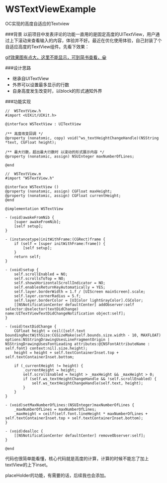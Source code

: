 # WSTextViewExample
OC实现的高度自适应的Textview

###背景
以前项目中发表评论的功能一直用的是固定高度的UITextView，用户通过上下滚动来查看输入的内容，体验并不好。最近在优化使用体验，自己封装了个自适应高度的TextView组件。先看下效果：

[gif效果图有点大，这里不能显示，可到简书查看，😀](http://www.jianshu.com/p/b8d65ea1afb1)

###设计思路
+ 继承自UITextView
+ 外界可以设置最多显示的行数
+ 自身高度发生改变时，以block的形式通知外界

###功能实现
```
//  WSTextView.h
#import <UIKit/UIKit.h>

@interface WSTextView : UITextView

/** 高度改变回调 */
@property (nonatomic, copy) void(^ws_textHeightChangeHandle)(NSString *text, CGFloat height);

/** 最大行数，超出最大行数时 以滚动的形式展示内容 */
@property (nonatomic, assign) NSUInteger maxNumberOfLines;

@end
```

```
//  WSTextView.m
#import "WSTextView.h"

@interface WSTextView ()
@property (nonatomic, assign) CGFloat maxHeight;
@property (nonatomic, assign) CGFloat currentHeight;
@end

@implementation WSTextView

- (void)awakeFromNib {
    [super awakeFromNib];
    [self setup];
}

- (instancetype)initWithFrame:(CGRect)frame {
    if (self = [super initWithFrame:frame]) {
        [self setup];
    }
    return self;
}

- (void)setup {
    self.scrollEnabled = NO;
    self.scrollsToTop = NO;
    self.showsHorizontalScrollIndicator = NO;
    self.enablesReturnKeyAutomatically = YES;
    self.layer.borderWidth = 1.f / [UIScreen mainScreen].scale;
    self.layer.cornerRadius = 5.f;
    self.layer.borderColor = [UIColor lightGrayColor].CGColor;
    [[NSNotificationCenter defaultCenter] addObserver:self selector:@selector(textDidChange) name:UITextViewTextDidChangeNotification object:self];
}

- (void)textDidChange {
    CGFloat height = ceil([self.text boundingRectWithSize:CGSizeMake(self.bounds.size.width - 10, MAXFLOAT) options:NSStringDrawingUsesLineFragmentOrigin | NSStringDrawingUsesFontLeading attributes:@{NSFontAttributeName : self.font} context:nil].size.height);
    height = height + self.textContainerInset.top + self.textContainerInset.bottom;
    
    if (_currentHeight != height) {
        _currentHeight = height;
        self.scrollEnabled = height > _maxHeight && _maxHeight > 0;
        if (self.ws_textHeightChangeHandle && !self.scrollEnabled) {
            self.ws_textHeightChangeHandle(self.text, height);
        }
    }
}

- (void)setMaxNumberOfLines:(NSUInteger)maxNumberOfLines {
    _maxNumberOfLines = maxNumberOfLines;
    _maxHeight = ceilf(self.font.lineHeight * maxNumberOfLines + self.textContainerInset.top + self.textContainerInset.bottom);
}

- (void)dealloc {
    [[NSNotificationCenter defaultCenter] removeObserver:self];
}

@end

```

代码也很简单能看懂，核心代码就是高度的计算，计算的时候不能忘了加上textView的上下inset。

placeHolder的功能，有需要的话，后续我也会添加。
